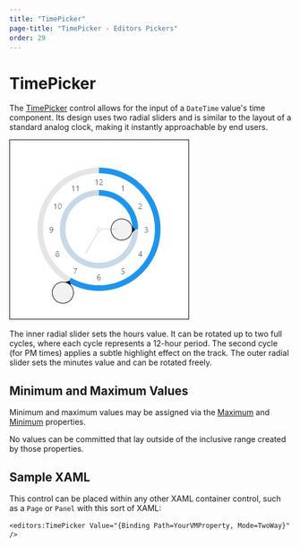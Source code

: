 ```yaml
---
title: "TimePicker"
page-title: "TimePicker - Editors Pickers"
order: 29
---
```

# TimePicker

The [TimePicker](xref:@ActiproUIRoot.Controls.Editors.TimePicker) control allows for the input of a `DateTime` value's time component.  Its design uses two radial sliders and is similar to the layout of a standard analog clock, making it instantly approachable by end users.

![Screenshot](../images/timepicker.png)

The inner radial slider sets the hours value.  It can be rotated up to two full cycles, where each cycle represents a 12-hour period.  The second cycle (for PM times) applies a subtle highlight effect on the track.  The outer radial slider sets the minutes value and can be rotated freely.

## Minimum and Maximum Values

Minimum and maximum values may be assigned via the [Maximum](xref:@ActiproUIRoot.Controls.Editors.TimePicker.Maximum) and [Minimum](xref:@ActiproUIRoot.Controls.Editors.TimePicker.Minimum) properties.

No values can be committed that lay outside of the inclusive range created by those properties.

## Sample XAML

This control can be placed within any other XAML container control, such as a `Page` or `Panel` with this sort of XAML:

```xaml
<editors:TimePicker Value="{Binding Path=YourVMProperty, Mode=TwoWay}" />
```
